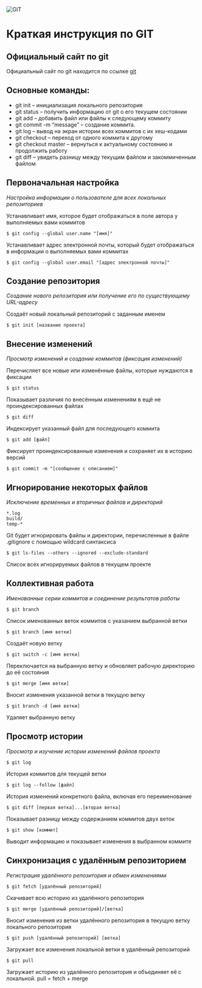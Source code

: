 ![GIT](/git_logo.png)

# Краткая инструкция по GIT

## Официальный сайт по git

Официальный сайт по git находится по ссылке [git](https://git-scm.com/)

## Основные команды:

- git init – инициализация локального репозитория
- git status – получить информацию от git о его текущем состоянии
- git add – добавить файл или файлы к следующему коммиту
- git commit -m “message” – создание коммита.
- git log – вывод на экран истории всех коммитов с их хеш-кодами
- git checkout – переход от одного коммита к другому
- git checkout master – вернуться к актуальному состоянию и продолжить работу
- git diff – увидеть разницу между текущим файлом и закоммиченным файлом

## Первоначальная настройка

_Настройка информации о пользователе для всех локальных репозиториев_

Устанавливает имя, которое будет отображаться в поле автора у выполняемых вами коммитов

    $ git config --global user.name "[имя]"

Устанавливает адрес электронной почты, который будет отображаться в информации о выполняемых вами коммитах

    $ git config --global user.email "[адрес электронной почты]"

## Создание репозитория

_Создание нового репозитория или получение его по существующему URL-адресу_

Создаёт новый локальный репозиторий с заданным именем

    $ git init [название проекта]

## Внесение изменений

_Просмотр изменений и создание коммитов (фиксация изменений)_

Перечисляет все новые или изменённые файлы, которые нуждаются в фиксации

    $ git status

Показывает различия по внесённым изменениям в ещё не проиндексированных файлах

    $ git diff

Индексирует указанный файл для последующего коммита

    $ git add [файл]

Фиксирует проиндексированные изменения и сохраняет их в историю версий

    $ git commit -m "[сообщение с описанием]"

## Игнорирование некоторых файлов

_Исключение временных и вторичных файлов и директорий_

    *.log
    build/
    temp-*

Git будет игнорировать файлы и директории, перечисленные в файле .gitignore с помощью wildcard синтаксиса

    $ git ls-files --others --ignored --exclude-standard

Список всех игнорируемых файлов в текущем проекте

## Коллективная работа

_Именованные серии коммитов и соединение результатов работы_

    $ git branch

Список именованных веток коммитов с указанием выбранной ветки

    $ git branch [имя ветки]

Создаёт новую ветку

    $ git switch -c [имя ветки]

Переключается на выбранную ветку и обновляет рабочую директорию до её состояния

    $ git merge [имя ветки]

Вносит изменения указанной ветки в текущую ветку

    $ git branch -d [имя ветки]

Удаляет выбранную ветку

## Просмотр истории

_Просмотр и изучение истории изменений файлов проекта_

    $ git log

История коммитов для текущей ветки

    $ git log --follow [файл]

История изменений конкретного файла, включая его переименование

    $ git diff [первая ветка]...[вторая ветка]

Показывает разницу между содержанием коммитов двух веток

    $ git show [коммит]

Выводит информацию и показывает изменения в выбранном коммите

## Синхронизация с удалённым репозиторием

_Регистрация удалённого репозитория и обмен изменениями_

    $ git fetch [удалённый репозиторий]

Скачивает всю историю из удалённого репозитория

    $ git merge [удалённый репозиторий]/[ветка]

Вносит изменения из ветки удалённого репозитория в текущую ветку локального репозитория

    $ git push [удалённый репозиторий] [ветка]

Загружает все изменения локальной ветки в удалённый репозиторий

    $ git pull

Загружает историю из удалённого репозитория и объединяет её с локальной. pull = fetch + merge

